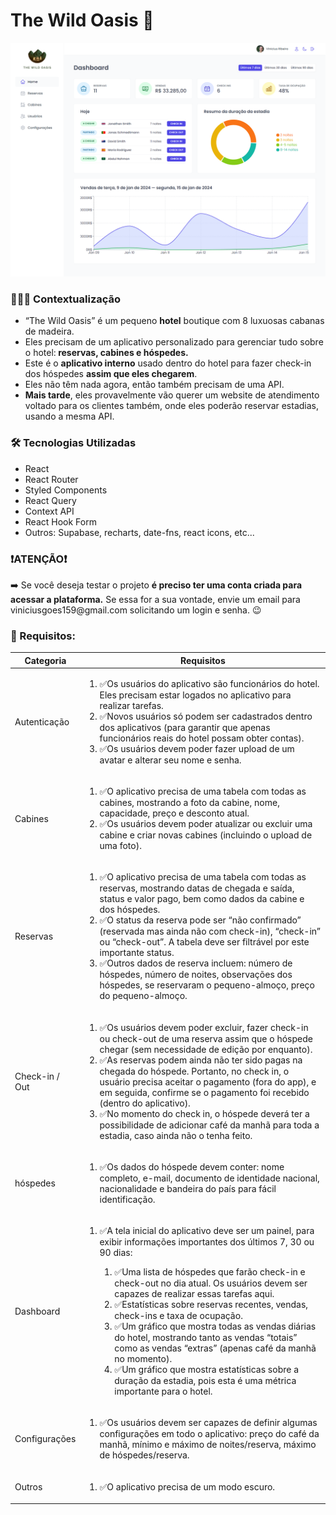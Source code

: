 # The Wild Oasis 🏨

![dashboard-tela-inicial](previa.png)

<h3>🙋🏻‍♀️ Contextualização</h3>

<ul>
    <li>“The Wild Oasis” é um pequeno <strong>hotel</strong> boutique com 8 luxuosas cabanas de madeira.
    </li>
    <li>Eles precisam de um aplicativo personalizado para gerenciar tudo sobre o hotel:<strong> reservas, cabines e
            hóspedes.</strong>
    </li>
    <li>Este é o <strong>aplicativo interno</strong> usado dentro do hotel para fazer check-in dos hóspedes
        <strong>assim que eles chegarem</strong>.
    </li>
    <li>Eles não têm nada agora, então também precisam de uma API.
    </li>
    <li><strong>Mais tarde</strong>, eles provavelmente vão querer um website de atendimento voltado para os clientes
        também, onde eles poderão reservar estadias, usando a mesma API.
    </li>

</ul>

<h3>🛠️ Tecnologias Utilizadas</h3>

<ul>
    <li>React </li>
    <li>React Router</li>
    <li>Styled Components</li>
    <li>React Query</li>
    <li>Context API</li>
    <li>React Hook Form</li>
    <li>Outros: Supabase, recharts, date-fns, react icons, etc...</li>
</ul>

<h3>❗ATENÇÃO❗</h3>
<p>➡️ Se você deseja testar o projeto <strong>é preciso ter uma conta criada para acessar a plataforma.</strong> Se essa for a sua vontade, envie um email para viniciusgoes159@gmail.com solicitando um login e senha. 😉</p>

<h3>🎯 Requisitos:</h3>

<table>
    <thead>
        <tr>
            <th>Categoria</th>
            <th>Requisitos</th>
        </tr>
    </thead>
    <tbody>
        <tr>
            <td>Autenticação</td>
            <td>
                <ol>
                    <li>✅Os usuários do aplicativo são funcionários do hotel. Eles precisam estar logados no aplicativo
                        para realizar tarefas.</li>
                    <li>✅Novos usuários só podem ser cadastrados dentro dos aplicativos (para garantir que apenas
                        funcionários reais do hotel possam obter contas).</li>
                    <li>✅Os usuários devem poder fazer upload de um avatar e alterar seu nome e senha.</li>
                </ol>
            </td>
        </tr>
        <tr>
            <td>Cabines</td>
            <td>
                <ol>
                    <li>✅O aplicativo precisa de uma tabela com todas as cabines, mostrando a foto da cabine, nome,
                        capacidade, preço e desconto atual.</li>
                    <li>✅Os usuários devem poder atualizar ou excluir uma cabine e criar novas cabines (incluindo o
                        upload de uma foto).</li>
                </ol>
            </td>
        </tr>
        <tr>
            <td>Reservas</td>
            <td>
                <ol>
                    <li>✅O aplicativo precisa de uma tabela com todas as reservas, mostrando datas de chegada e saída,
                        status e valor pago, bem como dados da cabine e dos hóspedes.</li>
                    <li>✅O status da reserva pode ser “não confirmado” (reservada mas ainda não com check-in), “check-in”
                        ou “check-out”. A tabela deve ser filtrável por este importante status.</li>
                    <li>✅Outros dados de reserva incluem: número de hóspedes, número de noites, observações dos hóspedes,
                        se reservaram o pequeno-almoço, preço do pequeno-almoço.</li>
                </ol>
            </td>
        </tr>
        <tr>
            <td>Check-in / Out</td>
            <td>
                <ol>
                    <li>✅Os usuários devem poder excluir, fazer check-in ou check-out de uma reserva assim que o hóspede
                        chegar (sem necessidade de edição por enquanto).</li>
                    <li>✅As reservas podem ainda não ter sido pagas na chegada do hóspede. Portanto, no check in, o
                        usuário precisa aceitar o pagamento (fora do app), e em seguida, confirme se o pagamento foi
                        recebido (dentro do aplicativo).</li>
                    <li>✅No momento do check in, o hóspede deverá ter a possibilidade de adicionar café da manhã para
                        toda a estadia, caso ainda não o tenha feito.</li>
                </ol>
            </td>
        </tr>
        <tr>
            <td>hóspedes</td>
            <td>
                <ol>
                    <li>✅Os dados do hóspede devem conter: nome completo, e-mail, documento de identidade nacional,
                        nacionalidade e bandeira do país para fácil identificação.</li>
                </ol>
            </td>
        </tr>
        <tr>
            <td>Dashboard</td>
            <td>
                <ol>
                    <li>✅A tela inicial do aplicativo deve ser um painel, para exibir informações importantes dos últimos
                        7, 30 ou 90 dias:</li>
                    <ol>
                        <li>✅Uma lista de hóspedes que farão check-in e check-out no dia atual. Os usuários devem ser
                            capazes de realizar essas tarefas aqui.</li>
                        <li>✅Estatísticas sobre reservas recentes, vendas, check-ins e taxa de ocupação.</li>
                        <li>✅Um gráfico que mostra todas as vendas diárias do hotel, mostrando tanto as vendas “totais”
                            como as vendas “extras” (apenas café da manhã no momento).</li>
                        <li>✅Um gráfico que mostra estatísticas sobre a duração da estadia, pois esta é uma métrica
                            importante para o hotel.</li>
                    </ol>
                </ol>
            </td>
        </tr>
        <tr>
            <td>Configurações</td>
            <td>
                <ol>
                    <li>✅Os usuários devem ser capazes de definir algumas configurações em todo o aplicativo: preço do
                        café da manhã, mínimo e máximo de noites/reserva, máximo de hóspedes/reserva.</li>
                </ol>
            </td>
        </tr>
        <tr>
            <td>Outros</td>
            <td>
                <ol>
                    <li>✅O aplicativo precisa de um modo escuro.</li>
                </ol>
            </td>
        </tr>
    </tbody>
</table>
